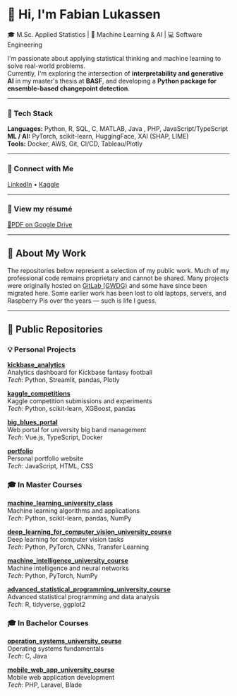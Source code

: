 # 👋 Hi, I'm Fabian Lukassen  
🎓 M.Sc. Applied Statistics | 🧠 Machine Learning & AI | 💻 Software Engineering

I'm passionate about applying statistical thinking and machine learning to solve real-world problems.  
Currently, I'm exploring the intersection of **interpretability and generative AI** in my master's thesis at **BASF**, and developing a **Python package for ensemble-based changepoint detection**.

---

### 🧩 Tech Stack
**Languages:** Python, R, SQL, C, MATLAB, Java , PHP, JavaScript/TypeScript  
**ML / AI:** PyTorch, scikit-learn, HuggingFace, XAI (SHAP, LIME)  
**Tools:** Docker, AWS, Git, CI/CD, Tableau/Plotly  

---

### 🔗 Connect with Me
[LinkedIn](https://linkedin.com/in/fabian-lukassen ) • [Kaggle](https://kaggle.com/yourusername ) 

---

### 📄 View my résumé
[📎PDF on Google Drive](https://drive.google.com/file/d/1PrarG9tCBoKO7MG-ZK50i3RwYkYKwq-r/view?usp=sharing )

---

## 💼 About My Work

The repositories below represent a selection of my public work. Much of my professional code remains proprietary and cannot be shared. Many projects were originally hosted on [GitLab (GWDG)](https://gitlab.gwdg.de/fabian.lukassen ) and some have since been migrated here. Some earlier work has been lost to old laptops, servers, and Raspberry Pis over the years — such is life I guess.

---

## 📂 Public Repositories

### 💡 Personal Projects

**[kickbase_analytics](https://github.com/fabian-lu/kickbase_analytics )**  
Analytics dashboard for Kickbase fantasy football  
*Tech:* Python, Streamlit, pandas, Plotly

**[kaggle_competitions](https://github.com/fabian-lu/kaggle_competitions )**  
Kaggle competition submissions and experiments  
*Tech:* Python, scikit-learn, XGBoost, pandas

**[big_blues_portal](https://github.com/fabian-lu/big_blues_portal )**  
Web portal for university big band management  
*Tech:* Vue.js, TypeScript, Docker

**[portfolio](https://github.com/fabian-lu/portfolio )**  
Personal portfolio website  
*Tech:* JavaScript, HTML, CSS

### 🎓 In Master Courses

**[machine_learning_university_class](https://github.com/fabian-lu/machine_learning_university_class )**  
Machine learning algorithms and applications  
*Tech:* Python, scikit-learn, pandas, NumPy

**[deep_learning_for_computer_vision_university_course](https://github.com/fabian-lu/deep_learning_for_computer_vision_university_course )**  
Deep learning for computer vision tasks  
*Tech:* Python, PyTorch, CNNs, Transfer Learning

**[machine_intelligence_university_course](https://github.com/fabian-lu/machine_intelligence_university_course )**  
Machine intelligence and neural networks  
*Tech:* Python, PyTorch, NumPy

**[advanced_statistical_programming_university_course](https://github.com/fabian-lu/advanced_statistical_programming_university_course )**  
Advanced statistical programming and data analysis  
*Tech:* R, tidyverse, ggplot2


### 🎓 In Bachelor Courses

**[operation_systems_university_course](https://github.com/fabian-lu/operation_systems_university_course )**  
Operating systems fundamentals  
*Tech:* C, Java

**[mobile_web_app_university_course](https://github.com/fabian-lu/mobile_web_app_university_course )**  
Mobile web application development  
*Tech:* PHP, Laravel, Blade

